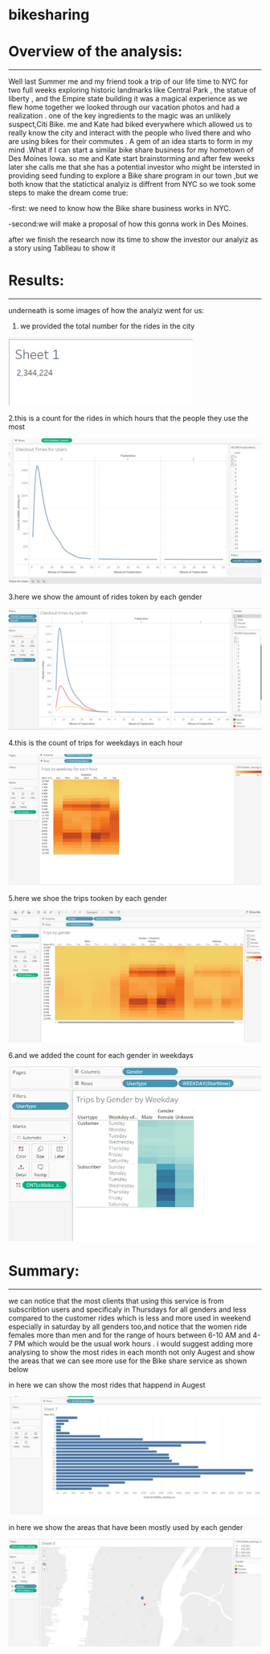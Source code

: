 # bikesharing
# Overview of the analysis:
----------------------------------------------------------------------
Well last Summer me and my friend took a trip of our life time to NYC for two full weeks exploring historic landmarks like Central Park , the statue of liberty , and the Empire state building it was a magical experience as we flew home together we looked through our  vacation photos and had a realization . one of the key ingredients to the magic was an unlikely suspect,Citi Bike. me and Kate had biked everywhere which allowed us to really know the city and interact with the people who lived there and who are using bikes for their commutes . A gem of an idea starts to form in my mind .What if I can start a similar bike share business for my hometown of Des Moines lowa. so me and Kate start brainstorming and after few weeks later she calls me that she has a potential investor who might be intersted in providing seed funding to explore a Bike share program in our town ,but we both know that the statictical analyiz is diffrent from NYC so we took some steps to make the dream come true:

-first: we need to know how the Bike share business works in NYC.

-second:we will make a proposal of how this gonna work in Des Moines.

after we finish the research now its time to show the investor our analyiz as a story using Tablleau to show it 

# Results:
---------------------------------------------------------------

underneath is some images of how the analyiz went for us:

1. we provided the total number for the rides in the city

![this is picture](https://github.com/Farah86/bikesharing/blob/main/bikesharing_images/total%20amount%20of%20Citi%20Bike%20trips.png)

2.this is a count for the rides in which hours that the people they use the most

![this is picture](https://github.com/Farah86/bikesharing/blob/main/bikesharing_images/Checkout%20Times%20for%20Users.png)

3.here we show the amount of rides token by each gender

![this is picture](https://github.com/Farah86/bikesharing/blob/main/bikesharing_images/checkout%20time%20by%20gender.png)

4.this is the count of trips for weekdays in each hour 

![this is picture](https://github.com/Farah86/bikesharing/blob/main/bikesharing_images/trip%20by%20weekdays%20for%20each%20hour.png)

5.here we shoe the trips tooken by each gender 

![this is picture](https://github.com/Farah86/bikesharing/blob/main/bikesharing_images/trips%20by%20gender.png)

6.and we added the count for each gender in weekdays

![this is picture](https://github.com/Farah86/bikesharing/blob/main/bikesharing_images/weekdays%20by%20gender.png)


# Summary:
-------------------------------------------------
we can notice that the most clients that using this service is from subscribtion users and specificaly in Thursdays for all genders and less compared to the customer rides which is less and more used in weekend especially in saturday by all genders too,and notice that the women ride females more than men and for the range of hours between 6-10 AM and 4-7 PM which would be the usual work hours .
i would suggest adding more analysing to show the most rides in each month not only Augest  and show the areas that we can see more use for the Bike share service as shown below

in here we can show the most rides that happend in Augest 

![this is picture](https://github.com/Farah86/bikesharing/blob/main/bikesharing_images/hourly%20trips%20in%20Augest.png)

in here we show the areas that have been mostly used by each gender

![this is picture](https://github.com/Farah86/bikesharing/blob/main/bikesharing_images/areas%20wher%20most%20genders%20use.png)











